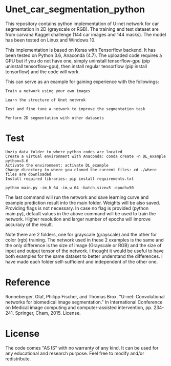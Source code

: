 # Unet_car_segmentation_python 

This repository contains python implementation of U-net network for car segmentation in 2D (grayscale or RGB). The training and test dataset are from carvana Kaggel challenge (144 car images and 144 masks). The model has been tested on Linux and Windows 10.

This implementation is based on Keras with Tensorflow backend. It has been tested on Python 3.6, Anaconda (4.7). The uploaded code requires a GPU but if you do not have one, simply uninstall tensorflow-gpu (pip uninstall tensorflow-gpu), then install regular tensorflow (pip install tensorflow) and the code will work.

This can serve as an example for gaining experience with the followings:

    Train a network using your own images 

    Learn the structure of Unet netwrok

    Test and fine tune a network to improve the segmentation task

    Perform 2D segmentation with other datasets

# Test

    Unzip data folder to where python codes are located
    Create a virtual environment with Anaconda: conda create -n DL_example python=3.6
    Activate the environment: activate DL_example
    Change directory to where you cloned the current files: cd ./where files are downloaded
    Install required libraries: pip install requirements.txt
    
    python main.py -im_h 64 -im_w 64 -batch_size=5 -epoch=50
    

The last command will run the network and save learning curve and example prediction result into the main folder. 
Weights will be also saved. Providing flags is not necessary. In case no flag is provided (python main.py), default values in the above command will be used to train the network. Higher resolution and larger number of epochs will improve accuracy of the result.

Note there are 2 folders, one for grayscale (grayscale) and the other for color (rgb) training. The network used in these 2 examples is the same and the only difference is the size of image (Grayscale or RGB) and the size of input and output tensor of the network. I thought it would be useful to have both examples for the same dataset to better understand the differences. I have made each folder self-sufficient and independent of the other one.

# Reference

Ronneberger, Olaf, Philipp Fischer, and Thomas Brox. "U-net: Convolutional networks for biomedical image segmentation." In International Conference on Medical image computing and computer-assisted intervention, pp. 234-241. Springer, Cham, 2015.
License.

# License
The code comes "AS IS" with no warranty of any kind. It can be used for any educational and research purpose. Feel free to modify and/or redistribute.
